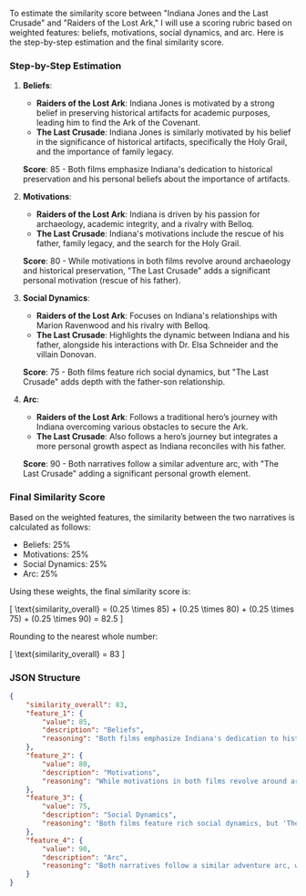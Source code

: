To estimate the similarity score between "Indiana Jones and the Last Crusade" and "Raiders of the Lost Ark," I will use a scoring rubric based on weighted features: beliefs, motivations, social dynamics, and arc. Here is the step-by-step estimation and the final similarity score.

### Step-by-Step Estimation

1. **Beliefs**:
   - **Raiders of the Lost Ark**: Indiana Jones is motivated by a strong belief in preserving historical artifacts for academic purposes, leading him to find the Ark of the Covenant.
   - **The Last Crusade**: Indiana Jones is similarly motivated by his belief in the significance of historical artifacts, specifically the Holy Grail, and the importance of family legacy.

   **Score**: 85 - Both films emphasize Indiana's dedication to historical preservation and his personal beliefs about the importance of artifacts.

2. **Motivations**:
   - **Raiders of the Lost Ark**: Indiana is driven by his passion for archaeology, academic integrity, and a rivalry with Belloq.
   - **The Last Crusade**: Indiana's motivations include the rescue of his father, family legacy, and the search for the Holy Grail.

   **Score**: 80 - While motivations in both films revolve around archaeology and historical preservation, "The Last Crusade" adds a significant personal motivation (rescue of his father).

3. **Social Dynamics**:
   - **Raiders of the Lost Ark**: Focuses on Indiana's relationships with Marion Ravenwood and his rivalry with Belloq.
   - **The Last Crusade**: Highlights the dynamic between Indiana and his father, alongside his interactions with Dr. Elsa Schneider and the villain Donovan.

   **Score**: 75 - Both films feature rich social dynamics, but "The Last Crusade" adds depth with the father-son relationship.

4. **Arc**:
   - **Raiders of the Lost Ark**: Follows a traditional hero’s journey with Indiana overcoming various obstacles to secure the Ark.
   - **The Last Crusade**: Also follows a hero’s journey but integrates a more personal growth aspect as Indiana reconciles with his father.

   **Score**: 90 - Both narratives follow a similar adventure arc, with "The Last Crusade" adding a significant personal growth element.

### Final Similarity Score

Based on the weighted features, the similarity between the two narratives is calculated as follows:

- Beliefs: 25%
- Motivations: 25%
- Social Dynamics: 25%
- Arc: 25%

Using these weights, the final similarity score is:

\[ \text{similarity\_overall} = (0.25 \times 85) + (0.25 \times 80) + (0.25 \times 75) + (0.25 \times 90) = 82.5 \]

Rounding to the nearest whole number:

\[ \text{similarity\_overall} = 83 \]

### JSON Structure

```json
{
    "similarity_overall": 83,
    "feature_1": {
        "value": 85,
        "description": "Beliefs",
        "reasoning": "Both films emphasize Indiana's dedication to historical preservation and his personal beliefs about the importance of artifacts."
    },
    "feature_2": {
        "value": 80,
        "description": "Motivations",
        "reasoning": "While motivations in both films revolve around archaeology and historical preservation, 'The Last Crusade' adds a significant personal motivation (rescue of his father)."
    },
    "feature_3": {
        "value": 75,
        "description": "Social Dynamics",
        "reasoning": "Both films feature rich social dynamics, but 'The Last Crusade' adds depth with the father-son relationship."
    },
    "feature_4": {
        "value": 90,
        "description": "Arc",
        "reasoning": "Both narratives follow a similar adventure arc, with 'The Last Crusade' adding a significant personal growth element."
    }
}
```